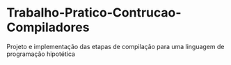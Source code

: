 # Trabalho-Pratico-Contrucao-Compiladores
Projeto e implementação das etapas de compilação para uma linguagem de programação hipotética
